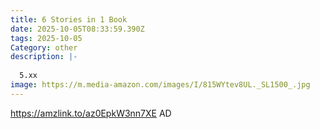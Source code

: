 ```yaml
---
title: 6 Stories in 1 Book
date: 2025-10-05T08:33:59.390Z
tags: 2025-10-05
Category: other
description: |-
  
  5.xx
image: https://m.media-amazon.com/images/I/815WYtev8UL._SL1500_.jpg
---
```

 https://amzlink.to/az0EpkW3nn7XE
AD